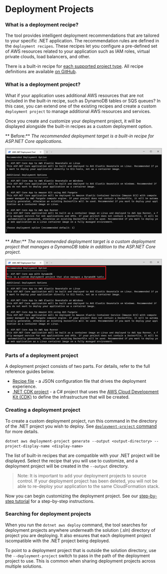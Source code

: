 # Deployment Projects

### What is a deployment recipe?

The tool provides intelligent deployment recommendations that are tailored to your specific .NET application. The recommendation rules are defined in the `deployment recipes`. These recipes let you configure a pre-defined set of AWS resources related to your application such as IAM roles, virtual private clouds, load balancers, and other.

There is a built-in recipe for [each supported project type](../support.md). All recipe definitions are available [on GitHub](https://github.com/aws/aws-dotnet-deploy/tree/main/src/AWS.Deploy.Recipes/RecipeDefinitions).

### What is a deployment project?

What if your application uses additional AWS resources that are not included in the built-in recipe, such as DynamoDB tables or SQS queues? In this case, you can extend one of the existing recipes and create a custom `deployment project` to manage additional AWS resources and services.

Once you create and customize your deployment project, it will be displayed alongside the built-in recipes as a custom deployment option.

** Before:** _The recommended deployment target is a built-in recipe for ASP.NET Core applications._

![Before](../../assets/images/cliBefore.png)

** After:** _The recommended deployment target is a custom deployment project that manages a DynamoDB table in addition to the ASP.NET Core project._

![After](../../assets/images/cliAfterBorder.png)

### Parts of a deployment project

A deployment project consists of two parts. For details, refer to the full reference guides below.

* [Recipe file](./recipe-file.md) - a  JSON configuration file that drives the deployment experience.
* [.NET CDK project](./cdk-project.md) - a C# project that uses the [AWS Cloud Development Kit (CDK)](https://aws.amazon.com/cdk/) to define the infrastructure that will be created.

### Creating a deployment project

To create a custom deployment project, run this command in the directory of the .NET project you wish to deploy. See [`deployment-project` command](../commands/project.md) for more details.

    dotnet aws deployment-project generate --output <output-directory> --project-display-name <display-name>

The list of built-in recipes that are compatible with your .NET project will be displayed. Select the recipe that you will use to customize, and a deployment project will be created in the `--output` directory.

   > Note: It is important to add your deployment projects to source control. If your deployment project has been deleted, you will not be able to re-deploy your application to the same CloudFormation stack.

Now you can begin customizing the deployment project. See our [step-by-step tutorial](../../tutorials/custom-project.md) for a step-by-step instructions.

### Searching for deployment projects

When you run the `dotnet aws deploy` command, the tool searches for deployment projects anywhere underneath the solution (.sln) directory of project you are deploying. It also ensures that each deployment project iscompatible with the .NET project being deployed.

To point to a deployment project that is outside the solution directory, use the `--deployment-project` switch to pass in the path of the deployment project to use. This is common when sharing deployment projects across multiple solutions.


